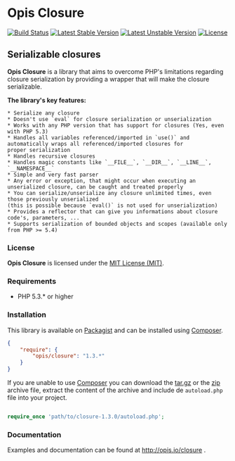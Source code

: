 Opis Closure
====================
[![Build Status](https://travis-ci.org/opis/closure.png?branch=master)](https://travis-ci.org/opis/closure)
[![Latest Stable Version](https://poser.pugx.org/opis/closure/v/stable.png)](https://packagist.org/packages/opis/closure)
[![Latest Unstable Version](https://poser.pugx.org/opis/closure/v/unstable.png)](https://packagist.org/packages/opis/closure)
[![License](https://poser.pugx.org/opis/closure/license.png)](https://packagist.org/packages/opis/closure)

Serializable closures
--------------------
**Opis Closure** is a library that aims to overcome PHP's limitations regarding closure
serialization by providing a wrapper that will make the closure serializable. 

**The library's key features:**

    * Serialize any closure
    * Doesn't use `eval` for closure serialization or unserialization
    * Works with any PHP version that has support for closures (Yes, even with PHP 5.3)
    * Handles all variables referenced/imported in `use()` and automatically wraps all referenced/imported closures for
    proper serialization
    * Handles recursive closures
    * Handles magic constants like `__FILE__`, `__DIR__`, `__LINE__`, `__NAMESPACE__`
    * Simple and very fast parser
    * Any error or exception, that might occur when executing an unserialized closure, can be caught and treated properly
    * You can serialize/unserialize any closure unlimited times, even those previously unserialized
    (this is possible because `eval()` is not used for unserialization)
    * Provides a reflector that can give you informations about closure code's, parameters, ...
    * Supports serialization of bounded objects and scopes (available only from PHP >= 5.4)


### License

**Opis Closure** is licensed under the [MIT License (MIT)](http://opensource.org/licenses/MIT). 

### Requirements

* PHP 5.3.* or higher

### Installation

This library is available on [Packagist](https://packagist.org/packages/opis/closure) and can be installed using [Composer](http://getcomposer.org).

```json
{
    "require": {
        "opis/closure": "1.3.*"
    }
}
```

If you are unable to use [Composer](http://getcomposer.org) you can download the
[tar.gz](https://github.com/opis/closure/archive/1.3.0.tar.gz) or the [zip](https://github.com/opis/database/archive/1.3.0.zip)
archive file, extract the content of the archive and include de `autoload.php` file into your project. 

```php

require_once 'path/to/closure-1.3.0/autoload.php';

```

### Documentation

Examples and documentation can be found at http://opis.io/closure .
